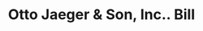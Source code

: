 ---
doi: 10.7916/D883544W
date_other: '1916'
date_other_textual: '1916'
form: printed ephemera
genre:
- Invoices
name:
- Otto Jaeger & Son, Inc.
object_in_context_url: https://biggert.cul.columbia.edu/items/view/ave_biggert_01088
subject_hierarchical_geographic:
- New York, New York, United States
subject_name:
- Otto Jaeger & Son, Inc.
title: Otto Jaeger & Son, Inc.. Bill
sort_title: Otto Jaeger & Son, Inc.. Bill
call_number: ave_biggert_01088
coordinates:
- 40.71277777777778,-74.00583333333333
pid: ave_biggert_01088
identifiers: ave_biggert_01088
thumbnail: https://derivativo-2.library.columbia.edu/iiif/2/ldpd:344781/full/!256,256/0/native.jpg
permalink: "/items/ave_biggert_01088/"
layout: iiif-image-page
---